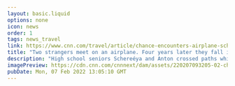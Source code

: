 ```yaml
---
layout: basic.liquid
options: none
icon: news
order: 1
tags: news_travel
link: https://www.cnn.com/travel/article/chance-encounters-airplane-schereeya-anton/index.html
title: "Two strangers meet on an airplane. Four years later they fall in love"
description: "High school seniors Schereéya and Anton crossed paths while flying to Virginia for a college acceptance day. Over the next few years, the two weaved in and out of one another's lives, before a road trip to New Orleans cemented their relationship."
imagePreview: https://cdn.cnn.com/cnnnext/dam/assets/220207093205-02-chance-encounters-airplane-road-trip-video-synd-2.jpg
pubDate: Mon, 07 Feb 2022 13:05:10 GMT
---
```

